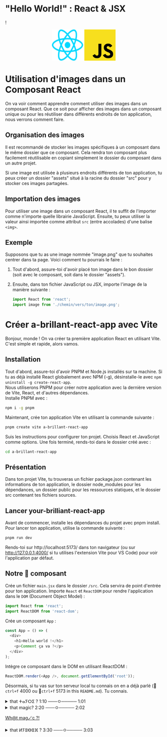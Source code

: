 # "Hello World!" : React & JSX

!<div style="text-align: center;">
  <img src="src/assets/react.svg" alt="React Logo" width="100" height="100" style="display: inline-block; margin: 0 auto;">
  <img src="src/assets/Unofficial_JavaScript_logo_2.svg" alt="Javascript Logo" width="100" height="100" style="display: inline-block; margin: 0 auto;">
</div>

# Utilisation d'images dans un Composant React

On va voir comment apprendre comment utiliser des images dans un composant React. Que ce soit pour afficher des images dans un composant unique ou pour les réutiliser dans différents endroits de ton application, nous verrons comment faire.

## Organisation des images

Il est recommandé de stocker les images spécifiques à un composant dans le même dossier que ce composant. Cela rendra ton composant plus facilement réutilisable en copiant simplement le dossier du composant dans un autre projet.

Si une image est utilisée à plusieurs endroits différents de ton application, tu peux créer un dossier "assets" situé à la racine du dossier "src" pour y stocker ces images partagées.

## Importation des images

Pour utiliser une image dans un composant React, il te suffit de l'importer comme n'importe quelle librairie JavaScript. Ensuite, tu peux utiliser la valeur ainsi importée comme attribut `src` (entre accolades) d'une balise `<img>`.

## Exemple

Supposons que tu as une image nommée "image.png" que tu souhaites centrer dans ta page. Voici comment tu pourrais le faire :

1. Tout d'abord, assure-toi d'avoir placé ton image dans le bon dossier (soit avec le composant, soit dans le dossier "assets").

2. Ensuite, dans ton fichier JavaScript ou JSX, importe l'image de la manière suivante :
   ```javascript
   import React from 'react';
   import image from './chemin/vers/ton/image.png';
   ```

# Créer a-brillant-react-app avec Vite

Bonjour, monde ! On va créer ta première application React en utilisant Vite. C'est simple et rapide, alors vamos.

## Installation

Tout d'abord, assure-toi d'avoir PNPM et Node.js installés sur ta machine. Si tu as déjà installé React globalement avec NPM (-g), désinstalle-le avec `npm uninstall -g create-react-app`. <br>
Nous utiliserons PNPM pour créer notre application avec la dernière version de Vite, React, et d'autres dépendances. <br>
Installe PNPM avec :

```bash
npm i -g pnpm
```

Maintenant, crée ton application Vite en utilisant la commande suivante :

```bash
pnpm create vite a-brillant-react-app
```

Suis les instructions pour configurer ton projet. Choisis React et JavaScript comme options. Une fois terminé, rends-toi dans le dossier créé avec :

```bash
cd a-brillant-react-app
```

## Présentation

Dans ton projet Vite, tu trouveras un fichier package.json contenant les informations de ton application, le dossier node_modules pour les dépendances, un dossier public pour les ressources statiques, et le dossier src contenant tes fichiers sources.

## Lancer your-brilliant-react-app

Avant de commencer, installe les dépendances du projet avec pnpm install. Pour lancer ton application, utilise la commande suivante :

```bash
pnpm run dev
```

Rends-toi sur http://localhost:5173/ dans ton navigateur (ou sur http://127.0.0.1:4000/ si tu utilises l'extension Vite pour VS Code) pour voir l'application par défaut.

## Notre 🥇 composant

Crée un fichier `main.jsx` dans le dossier `/src`. Cela servira de point d'entrée pour ton application. Importe `React` et `ReactDOM` pour rendre l'application dans le `DOM` (Document Object Model) :

```javascript
import React from 'react';
import ReactDOM from 'react-dom';
```

Crée un composant `App` :

```javascript
const App = () => (
  <div>
    <h1>Hello world !</h1>
    <p>Comment ça va ?</p>
  </div>
);
```

Intègre ce composant dans le DOM en utilisant ReactDOM :

```javascript
ReactDOM.render(<App />, document.getElementById('root'));
```

Désormais, si tu vas sur ton serveur local tu connais on en a déjà parlé (🔎`ctrl+f` 4000 ou 🔎`ctrl+f` 5173 in this `README.md`). Tu connais.

<details>
<summary>that ⵜⴰⵢⵔⵉ ? 1:10 ───ㅇ───── 1:01 </summary>
Cette brilliant-app est ton tout premier composant React ! 🧧
</details>

<details>
<summary>that magic? 2:20 ───ㅇ───── 2:02 </summary>
🥏 I am also a DJ ! 👀  
⚡ 🔊 Come check my other portfolio and enjoy the 🔊 ▶︎ •၊၊||၊|။||||။‌‌‌‌‌၊|• 0:99 🎺 [ⵍⵢⵓⴱⵓⴼ](https://www.youtube.com/playlist?list=PLNcTKDW0oKbxBDSO-XiHc-b3JNFTqdYvt) 🎺 & [come here if you like what you hear !](https://www.linkedin.com/in/ikrame-saadi/) 🔊 !⚡
</details>

<a href="https://www.youtube.com/watch?v=BTyQSIJAAgE" target="_blank">Wh@t mag🪄c ?!</a>

<details>
<summary>that ⵍⵢⵓⴱⵓⴼ ? 3:30 ───ㅇ───── 3:03 </summary>
🥏 I am also a DJ ! 👀  
⚡ 🔊 Come check my other portfolio and enjoy the 🔊 ▶︎ •၊၊||၊|။||||။‌‌‌‌‌၊|• 0:99 🎺 [ⵍⵢⵓⴱⵓⴼ](https://www.youtube.com/playlist?list=PLNcTKDW0oKbxBDSO-XiHc-b3JNFTqdYvt) 🎺 & [come here if you like what you hear !](https://www.linkedin.com/in/ikrame-saadi/) 🔊 !⚡
</details>